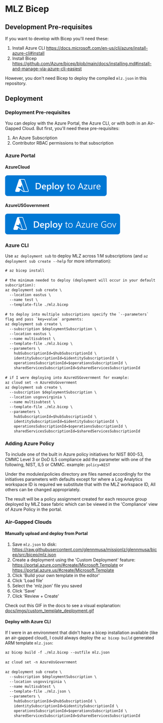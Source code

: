 # MLZ Bicep

## Development Pre-requisites

If you want to develop with Bicep you'll need these:

1. Install Azure CLI https://docs.microsoft.com/en-us/cli/azure/install-azure-cli#install
1. Install Bicep https://github.com/Azure/bicep/blob/main/docs/installing.md#install-and-manage-via-azure-cli-easiest

However, you don't need Bicep to deploy the compiled `mlz.json` in this repository.

## Deployment

### Deployment Pre-requisites

You can deploy with the Azure Portal, the Azure CLI, or with both in an Air-Gapped Cloud. But first, you'll need these pre-requisites:

1. An Azure Subscription
1. Contributor RBAC permissions to that subscription

### Azure Portal

#### AzureCloud
[![Deploy To Azure](docs/imgs/deploytoazure.svg?sanitize=true)](https://portal.azure.com/#create/Microsoft.Template/uri/https%3A%2F%2Fraw.githubusercontent.com%2Fglennmusa%2Fmissionlz%2Fglennmusa%2Fbicep%2Fsrc%2Fbicep%2Fmlz.json)

#### AzureUSGovernment
[![Deploy To Azure US Gov](docs/imgs/deploytoazuregov.svg?sanitize=true)](https://portal.azure.us/#create/Microsoft.Template/uri/https%3A%2F%2Fraw.githubusercontent.com%2Fglennmusa%2Fmissionlz%2Fglennmusa%2Fbicep%2Fsrc%2Fbicep%2Fmlz.json)

### Azure CLI

Use `az deployment sub` to deploy MLZ across 1:M subscriptions (and `az deployment sub create --help` for more information):

```plaintext
# az bicep install

# the minimum needed to deploy (deployment will occur in your default subscription):
az deployment sub create \
  --location eastus \
  --name test \
  --template-file ./mlz.bicep

# to deploy into multiple subscriptions specify the `--parameters` flag and pass `key=value` arguments:
az deployment sub create \
  --subscription $deploymentSubscription \
  --location eastus \
  --name multisubtest \
  --template-file ./mlz.bicep \
  --parameters \
    hubSubscriptionId=$hubSubscriptionId \
    identitySubscriptionId=$identitySubscriptionId \
    operationsSubscriptionId=$operationsSubscriptionId \
    sharedServicesSubscriptionId=$sharedServicesSubscriptionId

# if I were deploying into AzureUSGovernment for example:
az cloud set -n AzureUsGovernment
az deployment sub create \
  --subscription $deploymentSubscription \
  --location usgovvirginia \
  --name multisubtest \
  --template-file ./mlz.bicep \
  --parameters \
    hubSubscriptionId=$hubSubscriptionId \
    identitySubscriptionId=$identitySubscriptionId \
    operationsSubscriptionId=$operationsSubscriptionId \
    sharedServicesSubscriptionId=$sharedServicesSubscriptionId
```
### Adding Azure Policy
To include one of the built in Azure policy initiatives for NIST 800-53, CMMC Level 3 or DoD IL5 compliance add the parameter with one of the following, NIST, IL5 or CMMC. example: `policy=NIST`

Under the modules\policies directory are files named accordingly for the initiatives parameters with defaults  except for where a Log Analytics workspace ID is required we substitute that with the MLZ workspace ID, All others can be changed appropriately.

The result will be a policy assignment created for each resource group deployed by MLZ base fabric which can be viewed in the 'Compliance' view of Azure Policy in the portal.

### Air-Gapped Clouds

#### Manually upload and deploy from Portal

1. Save `mlz.json` to disk: https://raw.githubusercontent.com/glennmusa/missionlz/glennmusa/bicep/src/bicep/mlz.json
1. Create a deployment using the 'Custom Deployment' feature: https://portal.azure.com/#create/Microsoft.Template or https://portal.azure.us/#create/Microsoft.Template
1. Click 'Build your own template in the editor'
1. Click 'Load file'
1. Select the 'mlz.json' file you saved
1. Click 'Save'
1. Click 'Review + Create'

Check out this GIF in the docs to see a visual explanation: [docs/imgs/custom_template_deployment.gif](docs/imgs/custom_template_deployment.gif)

#### Deploy with Azure CLI

If I were in an environment that didn't have a bicep installation available (like an air-gapped cloud), I could always deploy the `az bicep build` generated ARM template `mlz.json`:

```plaintext
az bicep build -f ./mlz.bicep --outfile mlz.json

az cloud set -n AzureUsGovernment

az deployment sub create \
  --subscription $deploymentSubscription \
  --location usgovvirginia \
  --name multisubtest \
  --template-file ./mlz.json \
  --parameters \
    hubSubscriptionId=$hubSubscriptionId \
    identitySubscriptionId=$identitySubscriptionId \
    operationsSubscriptionId=$operationsSubscriptionId \
    sharedServicesSubscriptionId=$sharedServicesSubscriptionId
```
